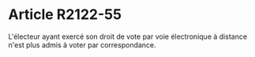# Article R2122-55

L'électeur ayant exercé son droit de vote par voie électronique à distance n'est plus admis à voter par correspondance.